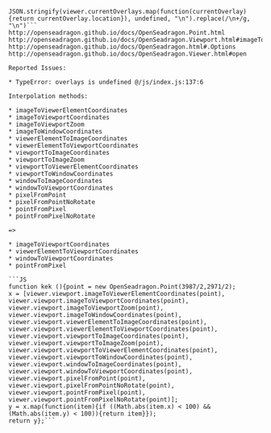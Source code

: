 ```JS
JSON.stringify(viewer.currentOverlays.map(function(currentOverlay){return currentOverlay.location}), undefined, "\n").replace(/\n+/g, "\n")```
http://openseadragon.github.io/docs/OpenSeadragon.Point.html
http://openseadragon.github.io/docs/OpenSeadragon.Viewport.html#imageToViewerElementCoordinates
http://openseadragon.github.io/docs/OpenSeadragon.html#.Options
http://openseadragon.github.io/docs/OpenSeadragon.Viewer.html#open

Reported Issues:  

* TypeError: overlays is undefined @/js/index.js:137:6

Interpolation methods:  

* imageToViewerElementCoordinates  
* imageToViewportCoordinates  
* imageToViewportZoom  
* imageToWindowCoordinates  
* viewerElementToImageCoordinates  
* viewerElementToViewportCoordinates  
* viewportToImageCoordinates  
* viewportToImageZoom  
* viewportToViewerElementCoordinates  
* viewportToWindowCoordinates  
* windowToImageCoordinates  
* windowToViewportCoordinates  
* pixelFromPoint  
* pixelFromPointNoRotate  
* pointFromPixel  
* pointFromPixelNoRotate  

=>  

* imageToViewportCoordinates  
* viewerElementToViewportCoordinates  
* windowToViewportCoordinates  
* pointFromPixel  

```JS
function kek (){point = new OpenSeadragon.Point(3987/2,2971/2);
x = [viewer.viewport.imageToViewerElementCoordinates(point),
viewer.viewport.imageToViewportCoordinates(point),
viewer.viewport.imageToViewportZoom(point),
viewer.viewport.imageToWindowCoordinates(point),
viewer.viewport.viewerElementToImageCoordinates(point),
viewer.viewport.viewerElementToViewportCoordinates(point),
viewer.viewport.viewportToImageCoordinates(point),
viewer.viewport.viewportToImageZoom(point),
viewer.viewport.viewportToViewerElementCoordinates(point),
viewer.viewport.viewportToWindowCoordinates(point),
viewer.viewport.windowToImageCoordinates(point),
viewer.viewport.windowToViewportCoordinates(point),
viewer.viewport.pixelFromPoint(point),
viewer.viewport.pixelFromPointNoRotate(point),
viewer.viewport.pointFromPixel(point),
viewer.viewport.pointFromPixelNoRotate(point)];
y = x.map(function(item){if ((Math.abs(item.x) < 100) && (Math.abs(item.y) < 100)){return item}});
return y};```
